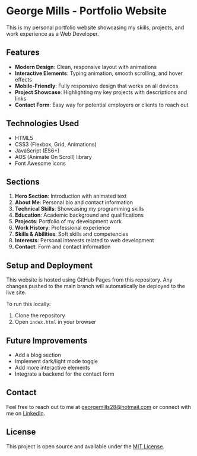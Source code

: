 # George Mills - Portfolio Website

This is my personal portfolio website showcasing my skills, projects, and work experience as a Web Developer.

## Features

- **Modern Design**: Clean, responsive layout with animations
- **Interactive Elements**: Typing animation, smooth scrolling, and hover effects
- **Mobile-Friendly**: Fully responsive design that works on all devices
- **Project Showcase**: Highlighting my key projects with descriptions and links
- **Contact Form**: Easy way for potential employers or clients to reach out

## Technologies Used

- HTML5
- CSS3 (Flexbox, Grid, Animations)
- JavaScript (ES6+)
- AOS (Animate On Scroll) library
- Font Awesome icons

## Sections

1. **Hero Section**: Introduction with animated text
2. **About Me**: Personal bio and contact information
3. **Technical Skills**: Showcasing my programming skills
4. **Education**: Academic background and qualifications
5. **Projects**: Portfolio of my development work
6. **Work History**: Professional experience
7. **Skills & Abilities**: Soft skills and competencies
8. **Interests**: Personal interests related to web development
9. **Contact**: Form and contact information

## Setup and Deployment

This website is hosted using GitHub Pages from this repository. Any changes pushed to the main branch will automatically be deployed to the live site.

To run this locally:
1. Clone the repository
2. Open `index.html` in your browser

## Future Improvements

- Add a blog section
- Implement dark/light mode toggle
- Add more interactive elements
- Integrate a backend for the contact form

## Contact

Feel free to reach out to me at georgemills28@hotmail.com or connect with me on [LinkedIn](https://www.linkedin.com/in/george-mills-979a90331/).

## License

This project is open source and available under the [MIT License](LICENSE).
